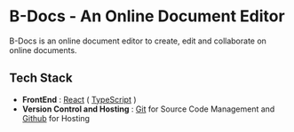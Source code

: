 # B-Docs - An Online Document Editor

B-Docs is an online document editor to create, edit and collaborate on online documents.

## Tech Stack

- **FrontEnd** : [React](https://reactjs.org/) ( [TypeScript](https://www.typescriptlang.org/) )
- **Version Control and Hosting** : [Git](https://git-scm.com/) for Source Code Management and [Github](https://github.com/) for Hosting
